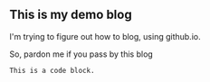 ## This is my demo blog
I'm trying to figure out how to blog, using github.io.

So, pardon me if you pass by this blog

```
This is a code block.
```
